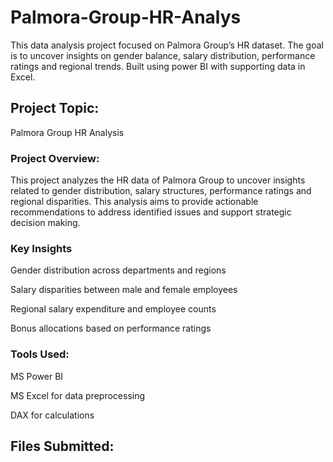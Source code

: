 # Palmora-Group-HR-Analys
This data analysis project focused on Palmora Group’s HR dataset. The goal is to uncover insights on gender balance, salary distribution, performance ratings and regional trends. Built using power BI with supporting data in Excel.
## Project Topic: 
Palmora Group HR Analysis
### Project Overview:
This project analyzes the HR data of Palmora Group to uncover insights related to gender distribution, salary structures, performance ratings and regional disparities. This analysis aims to provide actionable recommendations to address identified issues and support strategic decision making.
### Key Insights
Gender distribution across departments and regions

Salary disparities between male and female employees

Regional salary expenditure and employee counts

Bonus allocations based on performance ratings

### Tools Used:
MS Power BI

MS Excel for data preprocessing

DAX for calculations

## Files Submitted:
